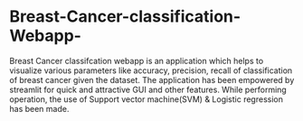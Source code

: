 # Breast-Cancer-classification-Webapp-
Breast Cancer classifcation webapp is an application which helps to visualize various parameters like accuracy, precision, recall of classification of breast cancer given the dataset. The application has been empowered by streamlit for quick and attractive GUI and other features. While performing operation, the use of Support vector machine(SVM) &amp; Logistic regression has been made.
